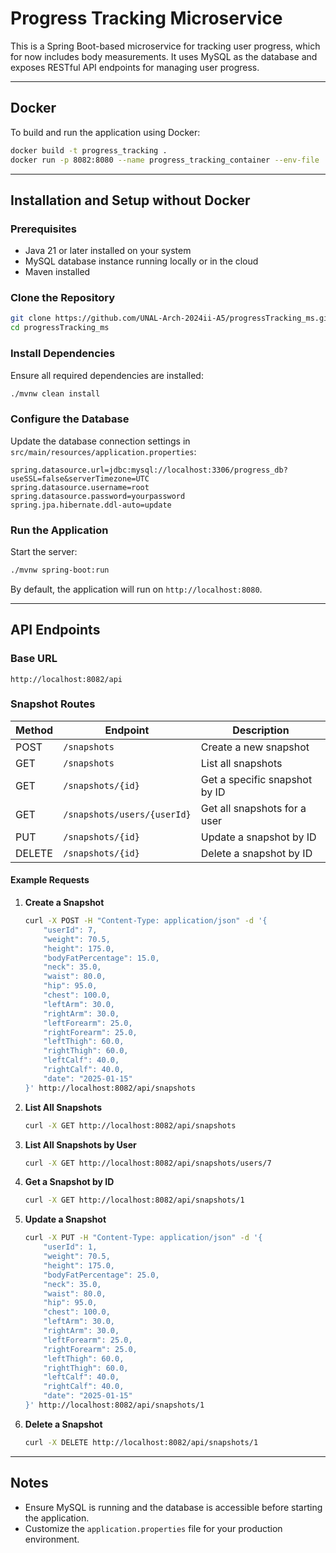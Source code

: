 # Progress Tracking Microservice

This is a Spring Boot-based microservice for tracking user progress, which for now includes body measurements. It uses MySQL as the database and exposes RESTful API endpoints for managing user progress.

---

## Docker

To build and run the application using Docker:

```bash
docker build -t progress_tracking .
docker run -p 8082:8080 --name progress_tracking_container --env-file .env progress_tracking
```

---

## Installation and Setup without Docker

### Prerequisites

- Java 21 or later installed on your system
- MySQL database instance running locally or in the cloud
- Maven installed

### Clone the Repository

```bash
git clone https://github.com/UNAL-Arch-2024ii-A5/progressTracking_ms.git
cd progressTracking_ms
```

### Install Dependencies

Ensure all required dependencies are installed:

```bash
./mvnw clean install
```

### Configure the Database

Update the database connection settings in `src/main/resources/application.properties`:

```properties
spring.datasource.url=jdbc:mysql://localhost:3306/progress_db?useSSL=false&serverTimezone=UTC
spring.datasource.username=root
spring.datasource.password=yourpassword
spring.jpa.hibernate.ddl-auto=update
```

### Run the Application

Start the server:

```bash
./mvnw spring-boot:run
```

By default, the application will run on `http://localhost:8080`.

---

## API Endpoints

### Base URL

`http://localhost:8082/api`

### Snapshot Routes

| Method | Endpoint                    | Description                   |
| ------ | --------------------------- | ----------------------------- |
| POST   | `/snapshots`                | Create a new snapshot         |
| GET    | `/snapshots`                | List all snapshots            |
| GET    | `/snapshots/{id}`           | Get a specific snapshot by ID |
| GET    | `/snapshots/users/{userId}` | Get all snapshots for a user  |
| PUT    | `/snapshots/{id}`           | Update a snapshot by ID       |
| DELETE | `/snapshots/{id}`           | Delete a snapshot by ID       |

#### Example Requests

1. **Create a Snapshot**
   
   ```bash
   curl -X POST -H "Content-Type: application/json" -d '{
       "userId": 7,
       "weight": 70.5,
       "height": 175.0,
       "bodyFatPercentage": 15.0,
       "neck": 35.0,
       "waist": 80.0,
       "hip": 95.0,
       "chest": 100.0,
       "leftArm": 30.0,
       "rightArm": 30.0,
       "leftForearm": 25.0,
       "rightForearm": 25.0,
       "leftThigh": 60.0,
       "rightThigh": 60.0,
       "leftCalf": 40.0,
       "rightCalf": 40.0,
       "date": "2025-01-15"
   }' http://localhost:8082/api/snapshots
   ```

2. **List All Snapshots**
   
   ```bash
   curl -X GET http://localhost:8082/api/snapshots
   ```

3. **List All Snapshots by User**
   
   ```bash
   curl -X GET http://localhost:8082/api/snapshots/users/7
   ```

4. **Get a Snapshot by ID**
   
   ```bash
   curl -X GET http://localhost:8082/api/snapshots/1
   ```

5. **Update a Snapshot**
   
   ```bash
   curl -X PUT -H "Content-Type: application/json" -d '{
       "userId": 1,
       "weight": 70.5,
       "height": 175.0,
       "bodyFatPercentage": 25.0,
       "neck": 35.0,
       "waist": 80.0,
       "hip": 95.0,
       "chest": 100.0,
       "leftArm": 30.0,
       "rightArm": 30.0,
       "leftForearm": 25.0,
       "rightForearm": 25.0,
       "leftThigh": 60.0,
       "rightThigh": 60.0,
       "leftCalf": 40.0,
       "rightCalf": 40.0,
       "date": "2025-01-15"
   }' http://localhost:8082/api/snapshots/1
   ```

6. **Delete a Snapshot**
   
   ```bash
   curl -X DELETE http://localhost:8082/api/snapshots/1
   ```

---

## Notes

- Ensure MySQL is running and the database is accessible before starting the application.
- Customize the `application.properties` file for your production environment.
